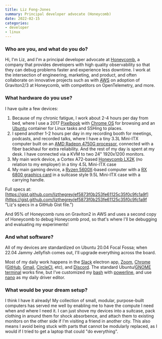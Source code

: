 ```yaml
---
title: Liz Fong-Jones
summary: Principal developer advocate (Honeycomb)
date: 2022-02-15
categories:
- developer
- linux
---
```


### Who are you, and what do you do?

Hi, I'm Liz, and I'm a principal developer advocate at [Honeycomb][], a company that provides developers with high quality observability so that they can debug problems faster and experience less downtime. I work at the intersection of engineering, marketing, and product, and often collaborate on innovative projects such as with [AWS][] on adoption of Graviton2/3 at Honeycomb, with competitors on OpenTelemetry, and more.

### What hardware do you use?

I have quite a few devices:

  1. Because of my chronic fatigue, I work about 2-4 hours per day from bed, where I use a 2017 [Pixelbook][] with [Chrome OS][chrome-os] for browsing and an [Ubuntu][] container for Linux tasks and SSHing to places.
  2. I spend another 1-2 hours per day in my recording booth for meetings, podcasts, and recorded talks, where I have a tiny 3.3L Mini-ITX computer built on an [AMD Radeon 4750G processor][ryzen-7-pro-4750g], connected with a fiber backhaul for extra reliability.
And the rest of my day is spent at my desk. I have connected via a KVM to two 24" 1920x1200 monitors.
  3. My main work device, a Cortex A72-based [Honeycomb LX2K][honeycomb-lx2] (no relation to my employer) in a tiny 4.5L Mini-ITX case
  4. My main gaming device, a [Ryzen 5600X][ryzen-5-5600x]-based computer with a [RX 6800 graphics card][radeon-rx-6800] in a suitcase style 9.5L Mini-ITX case with a carrying handle.

Full specs at: [https://gist.github.com/lizthegrey/ef5873f0b253fe61125c35f0c9fc1a9f](https://gist.github.com/lizthegrey/ef5873f0b253fe61125c35f0c9fc1a9f "Liz's specs in a GitHub Gist file.")

And 95% of Honeycomb runs on Graviton2 in AWS and uses a second copy of Honeycomb to debug Honeycomb prod, so that's where I'll be debugging and evaluating my experiments!

### And what software?

All of my devices are standardized on Ubuntu 20.04 Focal Fossa; when 22.04 Jammy Jellyfish comes out, I'll upgrade everything across the board.

Most of my daily work happens in the [Slack][] electron app, [Zoom][zoom.2], [Chrome][] ([GitHub][], [Gmail][], [CircleCI][], etc), and [Discord][]. The standard Ubuntu/[GNOME terminal][gnome-terminal] works fine, but I've customized my [bash][] with [powerline][powerline-shell], and use [nano][] as my daily driver editor.

### What would be your dream setup?

I think I have it already! My collection of small, modular, purpose-built computers has served me well by enabling me to have the compute I need when and where I need it. I can just shove my devices into a suitcase, pack clothing in around them for shock absorbence, and attach them to existing monitors on the other side if I'm visiting a friend in another city. This also means I avoid being stuck with parts that cannot be modularly replaced, as I would if I tried to get a laptop that could "do everything".

[aws]: https://aws.amazon.com/ "Amazon's web service platforms."
[bash]: http://www.gnu.org/software/bash/ "A terminal shell."
[chrome-os]: https://en.wikipedia.org/wiki/Chrome_OS "A Linux distribution for running web applications."
[chrome]: https://www.google.com/intl/en/chrome/ "A WebKit-based browser, where each tab runs in its own thread."
[circleci]: https://circleci.com/ "A continuous delivery service."
[discord]: https://discord.com/ "A voice and text chat service."
[github]: https://github.com/ "A Git code repository service."
[gmail]: https://en.wikipedia.org/wiki/Gmail "Web-based email."
[gnome-terminal]: https://en.wikipedia.org/wiki/GNOME_Terminal "A terminal application."
[honeycomb-lx2]: https://www.solid-run.com/arm-servers-networking-platforms/honeycomb-servers-workstation/#overview "A mini Arm computer."
[honeycomb]: https://www.honeycomb.io/ "A rich data analytics tool."
[nano]: https://www.nano-editor.org/ "A command-line text editor."
[pixelbook]: http://web.archive.org/web/20201111203427/https://store.google.com/us/product/google_pixelbook?hl=en-US "A 12.3 inch Chromebook."
[powerline-shell]: https://github.com/b-ryan/powerline-shell "A smart shell prompt for various terminal shells."
[radeon-rx-6800]: http://web.archive.org/web/20221205223951/https://www.amd.com/en/products/graphics/amd-radeon-rx-6800 "A GPU."
[ryzen-5-5600x]: http://web.archive.org/web/20220804184305/https://www.amd.com/en/products/cpu/amd-ryzen-5-5600x "A CPU."
[ryzen-7-pro-4750g]: http://web.archive.org/web/20201105022153/https://www.amd.com/en/products/apu/amd-ryzen-7-pro-4750g "A CPU."
[slack]: https://slack.com/intl/ja-jp/ "A collaboration service."
[ubuntu]: https://ubuntu.com/ "A Unix distribution."
[zoom.2]: https://zoom.us "Video conferencing software."

